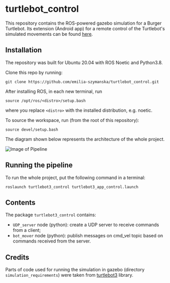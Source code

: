 # turtlebot\_control

This repository contains the ROS-powered gazebo simulation for a Burger Turtlebot. Its extension (Android app) for a remote control of the Turtlebot's simulated movements can be found [here](https://github.com/emilia-szymanska/android_UDP_control).

## Installation

The repository was built for Ubuntu 20.04 with ROS Noetic and Python3.8.

Clone this repo by running:
```
git clone https://github.com/emilia-szymanska/turtlebot_control.git
```

After installing ROS, in each new terminal, run
```
source /opt/ros/<distro>/setup.bash
```
where you replace `<distro>` with the installed distribution, e.g. noetic.

To source the workspace, run (from the root of this repository): 
```
source devel/setup.bash
```
The diagram shown below represents the architecture of the whole project.

![Image of Pipeline](https://github.com/emilia-szymanska/turtlebot_control/blob/master/pipeline_chart.png)


## Running the pipeline

To run the whole project, put the following command in a terminal:
```
roslaunch turtlebot3_control turtlebot3_app_control.launch
```

## Contents    

The package `turtlebot3_control` contains:

- `UDP_server` node (python): create a UDP server to receive commands from a client;
- `bot_mover` node (python): publish messages on cmd\_vel topic based on commands received from the server.  


## Credits

Parts of code used for running the simulation in gazebo (directory `simulation_requirements`) were taken from [turtlebot3](http://wiki.ros.org/turtlebot3) library.
